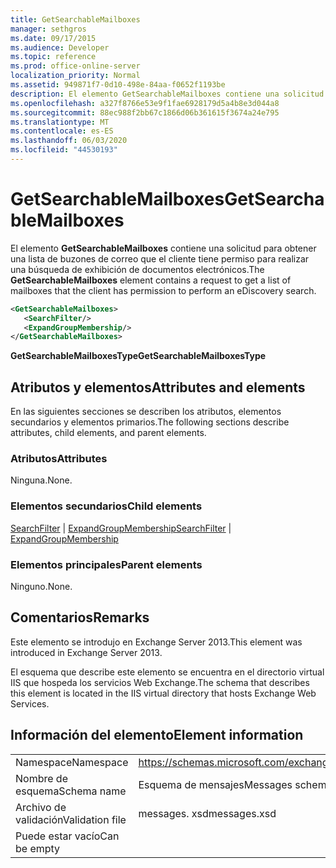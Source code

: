 ```yaml
---
title: GetSearchableMailboxes
manager: sethgros
ms.date: 09/17/2015
ms.audience: Developer
ms.topic: reference
ms.prod: office-online-server
localization_priority: Normal
ms.assetid: 949871f7-0d10-498e-84aa-f0652f1193be
description: El elemento GetSearchableMailboxes contiene una solicitud para obtener una lista de buzones de correo que el cliente tiene permiso para realizar una búsqueda de exhibición de documentos electrónicos.
ms.openlocfilehash: a327f8766e53e9f1fae6928179d5a4b8e3d044a8
ms.sourcegitcommit: 88ec988f2bb67c1866d06b361615f3674a24e795
ms.translationtype: MT
ms.contentlocale: es-ES
ms.lasthandoff: 06/03/2020
ms.locfileid: "44530193"
---
```

# <a name="getsearchablemailboxes"></a><span data-ttu-id="14952-103">GetSearchableMailboxes</span><span class="sxs-lookup"><span data-stu-id="14952-103">GetSearchableMailboxes</span></span>

<span data-ttu-id="14952-104">El elemento **GetSearchableMailboxes** contiene una solicitud para obtener una lista de buzones de correo que el cliente tiene permiso para realizar una búsqueda de exhibición de documentos electrónicos.</span><span class="sxs-lookup"><span data-stu-id="14952-104">The **GetSearchableMailboxes** element contains a request to get a list of mailboxes that the client has permission to perform an eDiscovery search.</span></span> 
  
```XML
<GetSearchableMailboxes>
   <SearchFilter/>
   <ExpandGroupMembership/>
</GetSearchableMailboxes>
```

 <span data-ttu-id="14952-105">**GetSearchableMailboxesType**</span><span class="sxs-lookup"><span data-stu-id="14952-105">**GetSearchableMailboxesType**</span></span>
## <a name="attributes-and-elements"></a><span data-ttu-id="14952-106">Atributos y elementos</span><span class="sxs-lookup"><span data-stu-id="14952-106">Attributes and elements</span></span>

<span data-ttu-id="14952-107">En las siguientes secciones se describen los atributos, elementos secundarios y elementos primarios.</span><span class="sxs-lookup"><span data-stu-id="14952-107">The following sections describe attributes, child elements, and parent elements.</span></span>
  
### <a name="attributes"></a><span data-ttu-id="14952-108">Atributos</span><span class="sxs-lookup"><span data-stu-id="14952-108">Attributes</span></span>

<span data-ttu-id="14952-109">Ninguna.</span><span class="sxs-lookup"><span data-stu-id="14952-109">None.</span></span>
  
### <a name="child-elements"></a><span data-ttu-id="14952-110">Elementos secundarios</span><span class="sxs-lookup"><span data-stu-id="14952-110">Child elements</span></span>

<span data-ttu-id="14952-111">[SearchFilter](searchfilter.md)  |  [ExpandGroupMembership](expandgroupmembership.md)</span><span class="sxs-lookup"><span data-stu-id="14952-111">[SearchFilter](searchfilter.md) | [ExpandGroupMembership](expandgroupmembership.md)</span></span>
  
### <a name="parent-elements"></a><span data-ttu-id="14952-112">Elementos principales</span><span class="sxs-lookup"><span data-stu-id="14952-112">Parent elements</span></span>

<span data-ttu-id="14952-113">Ninguno.</span><span class="sxs-lookup"><span data-stu-id="14952-113">None.</span></span>
  
## <a name="remarks"></a><span data-ttu-id="14952-114">Comentarios</span><span class="sxs-lookup"><span data-stu-id="14952-114">Remarks</span></span>

<span data-ttu-id="14952-115">Este elemento se introdujo en Exchange Server 2013.</span><span class="sxs-lookup"><span data-stu-id="14952-115">This element was introduced in Exchange Server 2013.</span></span>
  
<span data-ttu-id="14952-116">El esquema que describe este elemento se encuentra en el directorio virtual IIS que hospeda los servicios Web Exchange.</span><span class="sxs-lookup"><span data-stu-id="14952-116">The schema that describes this element is located in the IIS virtual directory that hosts Exchange Web Services.</span></span>
  
## <a name="element-information"></a><span data-ttu-id="14952-117">Información del elemento</span><span class="sxs-lookup"><span data-stu-id="14952-117">Element information</span></span>

|||
|:-----|:-----|
|<span data-ttu-id="14952-118">Namespace</span><span class="sxs-lookup"><span data-stu-id="14952-118">Namespace</span></span>  <br/> |https://schemas.microsoft.com/exchange/services/2006/messages  <br/> |
|<span data-ttu-id="14952-119">Nombre de esquema</span><span class="sxs-lookup"><span data-stu-id="14952-119">Schema name</span></span>  <br/> |<span data-ttu-id="14952-120">Esquema de mensajes</span><span class="sxs-lookup"><span data-stu-id="14952-120">Messages schema</span></span>  <br/> |
|<span data-ttu-id="14952-121">Archivo de validación</span><span class="sxs-lookup"><span data-stu-id="14952-121">Validation file</span></span>  <br/> |<span data-ttu-id="14952-122">messages. xsd</span><span class="sxs-lookup"><span data-stu-id="14952-122">messages.xsd</span></span>  <br/> |
|<span data-ttu-id="14952-123">Puede estar vacío</span><span class="sxs-lookup"><span data-stu-id="14952-123">Can be empty</span></span>  <br/> ||
   

